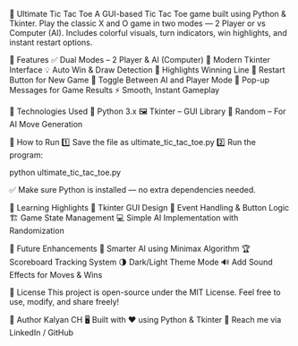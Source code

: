 🌟 Ultimate Tic Tac Toe
A GUI-based Tic Tac Toe game built using Python & Tkinter.
Play the classic X and O game in two modes — 2 Player or vs Computer (AI).
Includes colorful visuals, turn indicators, win highlights, and instant restart options.

🎯 Features
✅ Dual Modes – 2 Player & AI (Computer)
🎨 Modern Tkinter Interface
💡 Auto Win & Draw Detection
💚 Highlights Winning Line
🔁 Restart Button for New Game
🤖 Toggle Between AI and Player Mode
💬 Pop-up Messages for Game Results
⚡ Smooth, Instant Gameplay

📁 Technologies Used
🐍 Python 3.x
🖼️ Tkinter – GUI Library
🎲 Random – For AI Move Generation

🚀 How to Run
1️⃣ Save the file as ultimate_tic_tac_toe.py
2️⃣ Run the program:

python ultimate_tic_tac_toe.py


✅ Make sure Python is installed — no extra dependencies needed.

🧠 Learning Highlights
🎯 Tkinter GUI Design
🧩 Event Handling & Button Logic
🏗️ Game State Management
💻 Simple AI Implementation with Randomization

📌 Future Enhancements
🤖 Smarter AI using Minimax Algorithm
🏆 Scoreboard Tracking System
🌗 Dark/Light Theme Mode
🔊 Add Sound Effects for Moves & Wins

📃 License
This project is open-source under the MIT License.
Feel free to use, modify, and share freely!

👤 Author
Kalyan CH
🖥️ Built with ❤️ using Python & Tkinter
📧 Reach me via LinkedIn / GitHub
